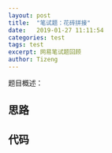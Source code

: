 ```yaml
---
layout: post
title:  "笔试题：花砖拼接"
date:   2019-01-27 11:11:54
categories: test
tags: test
excerpt: 网易笔试题回顾
author: Tizeng
---
```


题目概述：

## 思路


## 代码